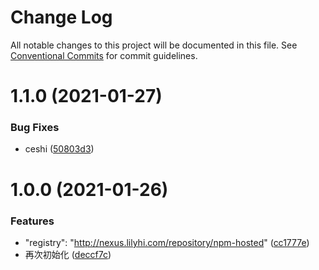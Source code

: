 # Change Log

All notable changes to this project will be documented in this file.
See [Conventional Commits](https://conventionalcommits.org) for commit guidelines.

# 1.1.0 (2021-01-27)


### Bug Fixes

* ceshi ([50803d3](https://github.com/antqi/lerna-demo/commit/50803d3dd455739dbfb1e8b82016efadf2b3c38d))



# 1.0.0 (2021-01-26)


### Features

* "registry": "http://nexus.lilyhi.com/repository/npm-hosted" ([cc1777e](https://github.com/antqi/lerna-demo/commit/cc1777efc1cab8927110080a676d1f23f311a499))
* 再次初始化 ([deccf7c](https://github.com/antqi/lerna-demo/commit/deccf7ca3299ab14a165ce1230ef13feef413460))
